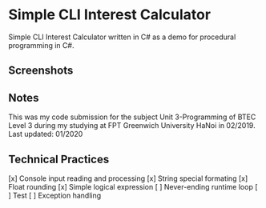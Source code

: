 # Simple CLI Interest Calculator

Simple CLI Interest Calculator written in C# as a demo for procedural programming in C#. 

## Screenshots

## Notes
This was my code submission for the subject Unit 3-Programming of BTEC Level 3 during my studying at FPT Greenwich University HaNoi in 02/2019. 
Last updated: 01/2020

## Technical Practices 
[x] Console input reading and processing
[x] String special formating
[x] Float rounding
[x] Simple logical expression
[ ]	Never-ending runtime loop
[ ] Test
[ ] Exception handling


